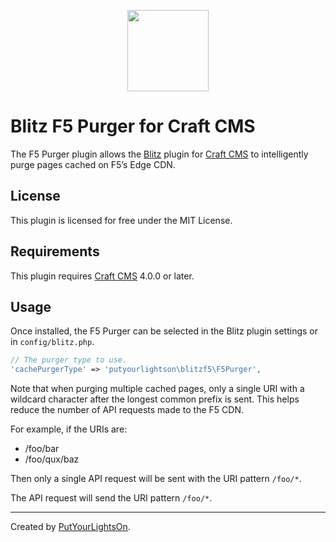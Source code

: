 <p align="center"><img width="130" src="https://github.com/putyourlightson/craft-blitz-f5/assets/57572400/1441dcf1-96a5-4bf8-80d3-25ed796983fd"></p>

# Blitz F5 Purger for Craft CMS

The F5 Purger plugin allows the [Blitz](https://putyourlightson.com/plugins/blitz) plugin for [Craft CMS](https://craftcms.com/) to intelligently purge pages cached on F5’s Edge CDN.

## License

This plugin is licensed for free under the MIT License.

## Requirements

This plugin requires [Craft CMS](https://craftcms.com/) 4.0.0 or later.

## Usage

Once installed, the F5 Purger can be selected in the Blitz plugin settings or in `config/blitz.php`.

```php
// The purger type to use.
'cachePurgerType' => 'putyourlightson\blitzf5\F5Purger',

```

Note that when purging multiple cached pages, only a single URI with a wildcard character after the longest common prefix is sent. This helps reduce the number of API requests made to the F5 CDN.

For example, if the URIs are:

- /foo/bar
- /foo/qux/baz

Then only a single API request will be sent with the URI pattern `/foo/*`.

The API request will send the URI pattern `/foo/*`.

---

Created by [PutYourLightsOn](https://putyourlightson.com/).
